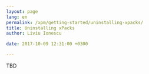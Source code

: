 ```yaml
---
layout: page
lang: en
permalink: /xpm/getting-started/uninstalling-xpacks/
title: Uninstalling xPacks
author: Liviu Ionescu

date: 2017-10-09 12:31:00 +0300

---
```


TBD
